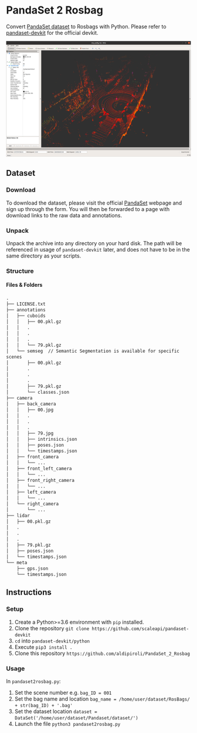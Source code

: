 # PandaSet 2 Rosbag
Convert  [PandaSet dataset](https://scale.com/open-datasets/pandaset) to Rosbags with Python. Please refer to [pandaset-devkit](https://github.com/scaleapi/pandaset-devkit) for the official devkit.


![Figure](img/img1.png)

## Dataset
### Download

To download the dataset, please visit the official [PandaSet](https://pandaset.org/ "Pandaset Official Website") webpage and sign up through the form.
You will then be forwarded to a page with download links to the raw data and annotations.

### Unpack

Unpack the archive into any directory on your hard disk. The path will be referenced in usage of `pandaset-devkit` later, and does not have to be in the same directory as your scripts.

### Structure

#### Files & Folders

```text
.
├── LICENSE.txt
├── annotations
│   ├── cuboids
│   │   ├── 00.pkl.gz
│   │   .
│   │   .
│   │   .
│   │   └── 79.pkl.gz
│   └── semseg  // Semantic Segmentation is available for specific scenes
│       ├── 00.pkl.gz
│       .
│       .
│       .
│       ├── 79.pkl.gz
│       └── classes.json
├── camera
│   ├── back_camera
│   │   ├── 00.jpg
│   │   .
│   │   .
│   │   .
│   │   ├── 79.jpg
│   │   ├── intrinsics.json
│   │   ├── poses.json
│   │   └── timestamps.json
│   ├── front_camera
│   │   └── ...
│   ├── front_left_camera
│   │   └── ...
│   ├── front_right_camera
│   │   └── ...
│   ├── left_camera
│   │   └── ...
│   └── right_camera
│       └── ...
├── lidar
│   ├── 00.pkl.gz
│   .
│   .
│   .
│   ├── 79.pkl.gz
│   ├── poses.json
│   └── timestamps.json
└── meta
    ├── gps.json
    └── timestamps.json
```

## Instructions

### Setup

1. Create a Python>=3.6 environment with `pip` installed.
2. Clone the repository `git clone https://github.com/scaleapi/pandaset-devkit`
3. `cd` into `pandaset-devkit/python`
4. Execute `pip3 install .`
5. Clone this repository `https://github.com/aldipiroli/PandaSet_2_Rosbag`

### Usage
In `pandaset2rosbag.py`:

1. Set the scene number e.g. `bag_ID = 001` 
2. Set the bag name and location `bag_name = /home/user/dataset/RosBags/ + str(bag_ID) + '.bag'`
3. Set the dataset location `dataset = DataSet('/home/user/dataset/Pandaset/dataset/')`
4. Launch the file `python3 pandaset2rosbag.py`
